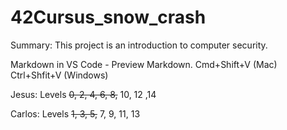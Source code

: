 # 42Cursus_snow_crash
Summary: This project is an introduction to computer security.

Markdown in VS Code - Preview Markdown. Cmd+Shift+V (Mac) Ctrl+Shfit+V (Windows)

Jesus: Levels ~~0, 2, 4, 6, 8,~~ 10, 12 ,14

Carlos: Levels ~~1, 3, 5,~~ 7, 9, 11, 13

